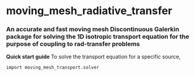 # moving_mesh_radiative_transfer
### An accurate and fast moving mesh Discontinuous Galerkin package for solving the 1D isotropic transport equation for the purpose of coupling to rad-transfer problems
**Quick start guide**
To solve the transport equation for a specific source, 

``
import moving_mesh_transport.solver
``


